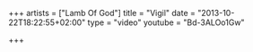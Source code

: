 +++
artists = ["Lamb Of God"]
title = "Vigil"
date = "2013-10-22T18:22:55+02:00"
type = "video"
youtube = "Bd-3ALOo1Gw"

+++
